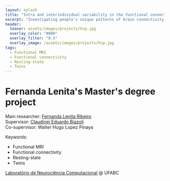 ```yaml
---
layout: splash
title: "Intra and interindividual variability in the functional connectome"
excerpt: "Investigating people's unique patterns of brain connectivity!"
header:
  teaser: assets/images/projects/hcp.jpg
  overlay_color: "#000"
  overlay_filter: "0.5"
  overlay_image: /assets/images/projects/hcp.jpg
tags:
  - Functional MRI
  - Functional connectivity
  - Resting-state
  - Twins
---
```

# Fernanda Lenita's Master's degree project
Main researcher: [Fernanda Lenita Ribeiro](https://www.researchgate.net/profile/Fernanda_Ribeiro26)<br>
Supervisor: [Claudinei Eduardo Biazoli](https://www.researchgate.net/profile/Claudinei_Biazoli)<br>
Co-supervisor: Walter Hugo Lopez Pinaya<br>

Keywords:   
  - Functional MRI
  - Functional connectivity
  - Resting-state
  - Twins

[Laboratório de Neurociência Computacional](https://www.researchgate.net/lab/Laboratorio-de-Neurociencia-Computacional-Joao-R-Sato) @ UFABC
